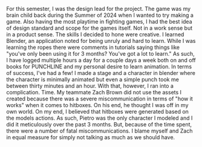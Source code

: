 For this semester, I was the design lead for the project. The game was my brain child back during the Summer of 2024 when I wanted to try making a game. Also having the most playtime in fighting games, I had the best idea of design standard and scope for the games itself. Not in a work sense but in a product sense. The skills I decided to hone were creative. I learned Blender, an application noted for being unruly and hard to learn. While I was learning the ropes there were comments in tutorials saying things like "you've only been using it for 3 months? You've got a lot to learn." As such, I have logged multiple hours a day for a couple days a week both on and off books for PUNCHLINE and my personal desire to learn animation. 
In terms of success, I've had a few! I made a stage and a character in blender where the character is minimally animated but even a simple punch took me between thirty minutes and an hour. With that, however, I ran into a complication. Time. My teammate Zach Brown did not use the assets I created because there was a severe miscommunication in terms of "how it works" when it comes to hitboxes. On his end, he thought I was off in my own world. On my end, I believed that hitboxes were generated based on the models actions. As such, Pietro was the only character I modeled and I did it meticulously over the past 3 months. But, because of the time spent, there were a number of fatal miscommunications. I blame myself and Zach in equal measure for simply not talking as much as we should have.